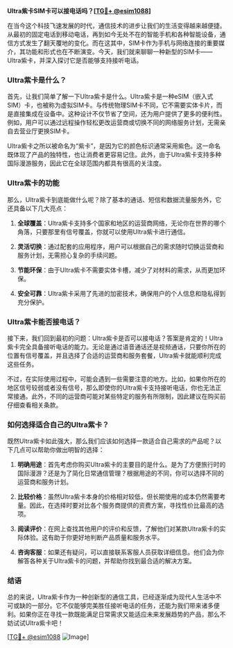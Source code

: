 **Ultra紫卡SIM卡可以接电话吗？[[TG💪+ @esim1088](https://t.me/s/esim1088)]**

在当今这个科技飞速发展的时代，通信技术的进步让我们的生活变得越来越便捷。从最初的固定电话到移动电话，再到如今无处不在的智能手机和各种智能设备，通信方式发生了翻天覆地的变化。而在这其中，SIM卡作为手机与网络连接的重要媒介，其功能和形式也在不断演变。今天，我们就来聊聊一种新型的SIM卡——Ultra紫卡，并深入探讨它是否能够支持接听电话。

### Ultra紫卡是什么？

首先，让我们简单了解一下Ultra紫卡是什么。Ultra紫卡是一种eSIM（嵌入式SIM）卡，也被称为虚拟SIM卡。与传统物理SIM卡不同，它不需要实体卡片，而是直接集成在设备中。这种设计不仅节省了空间，还为用户提供了更多的便利性。例如，用户可以通过远程操作轻松更改运营商或切换不同的网络服务计划，无需亲自去营业厅更换SIM卡。

Ultra紫卡之所以被命名为“紫卡”，是因为它的颜色标识通常采用紫色。这一命名既体现了产品的独特性，也让消费者更容易记住。此外，由于Ultra紫卡支持多种国际漫游服务，因此它在全球范围内都具有很高的关注度。

### Ultra紫卡的功能

那么，Ultra紫卡到底能做什么呢？除了基本的通话、短信和数据流量服务外，它还具备以下几大亮点：

1. **全球覆盖**：Ultra紫卡支持多个国家和地区的运营商网络，无论你在世界的哪个角落，只要那里有信号覆盖，你就可以使用Ultra紫卡进行通信。
   
2. **灵活切换**：通过配套的应用程序，用户可以根据自己的需求随时切换运营商和服务计划，无需担心复杂的手续问题。

3. **节能环保**：由于Ultra紫卡不需要实体卡槽，减少了对材料的需求，从而更加环保。

4. **安全可靠**：Ultra紫卡采用了先进的加密技术，确保用户的个人信息和隐私得到充分保护。

### Ultra紫卡能否接电话？

接下来，我们回到最初的问题：Ultra紫卡是否可以接电话？答案是肯定的！Ultra紫卡完全具备接听电话的能力。无论是通过语音通话还是视频通话，只要你所在的位置有信号覆盖，并且选择了合适的运营商和服务套餐，Ultra紫卡就能顺利完成这些任务。

不过，在实际使用过程中，可能会遇到一些需要注意的地方。比如，如果你所在的地区信号较弱或者没有信号，那么即使你的Ultra紫卡支持接听电话，你也无法正常接通。此外，不同的运营商可能对某些特定的服务有所限制，因此建议在购买前仔细查看相关条款。

### 如何选择适合自己的Ultra紫卡？

既然Ultra紫卡如此强大，那么我们应该如何选择一款适合自己需求的产品呢？以下几点可以帮助你做出明智的选择：

1. **明确用途**：首先考虑你购买Ultra紫卡的主要目的是什么。是为了方便旅行时的国际漫游？还是为了简化日常通信管理？根据用途的不同，你可以选择不同的运营商和服务计划。

2. **比较价格**：虽然Ultra紫卡本身的价格相对较低，但长期使用的成本仍然需要考量。因此，在选择时要对比各个服务商提供的资费方案，寻找性价比最高的选项。

3. **阅读评价**：在网上查找其他用户的评价和反馈，了解他们对某款Ultra紫卡的实际体验。这有助于你更好地判断产品质量和服务水平。

4. **咨询客服**：如果还有疑问，可以直接联系客服人员获取详细信息。他们会为你解答各种关于Ultra紫卡的问题，并帮助你找到最合适的解决方案。

### 结语

总的来说，Ultra紫卡作为一种创新型的通信工具，已经逐渐成为现代人生活中不可或缺的一部分。它不仅能够完美胜任接听电话的任务，还能为我们带来诸多便利。如果你正在寻找一款既能满足日常需求又能适应未来发展趋势的产品，那么不妨试试Ultra紫卡吧！

[[TG💪+ @esim1088](https://t.me/s/esim1088) ![Image](https://i.postimg.cc/4NQfJmqS/Snipaste-2025-05-13-00-14-12.png)]